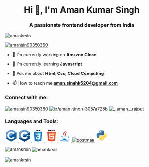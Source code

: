 <h1 align="center">Hi 👋, I'm Aman Kumar Singh</h1>
<h3 align="center">A passionate frontend developer from India</h3>

<p align="left"> <img src="https://komarev.com/ghpvc/?username=amankrsin&label=Profile%20views&color=0e75b6&style=flat" alt="amankrsin" /> </p>

<p align="left"> <a href="https://twitter.com/amansin90350360" target="blank"><img src="https://img.shields.io/twitter/follow/amansin90350360?logo=twitter&style=for-the-badge" alt="amansin90350360" /></a> </p>

- 🔭 I’m currently working on **Amazon Clone**

- 🌱 I’m currently learning **Javascript**

- 💬 Ask me about **Html, Css, Cloud Computing**

- 📫 How to reach me **aman.singhk5204@gmail.com**

<h3 align="left">Connect with me:</h3>
<p align="left">
<a href="https://twitter.com/amansin90350360" target="blank"><img align="center" src="https://raw.githubusercontent.com/rahuldkjain/github-profile-readme-generator/master/src/images/icons/Social/twitter.svg" alt="amansin90350360" height="30" width="40" /></a>
<a href="https://linkedin.com/in/in/aman-singh-3057a725b" target="blank"><img align="center" src="https://raw.githubusercontent.com/rahuldkjain/github-profile-readme-generator/master/src/images/icons/Social/linked-in-alt.svg" alt="in/aman-singh-3057a725b" height="30" width="40" /></a>
<a href="https://instagram.com/_.aman._.rajput" target="blank"><img align="center" src="https://raw.githubusercontent.com/rahuldkjain/github-profile-readme-generator/master/src/images/icons/Social/instagram.svg" alt="_.aman._.rajput" height="30" width="40" /></a>
</p>

<h3 align="left">Languages and Tools:</h3>
<p align="left"> <a href="https://www.cprogramming.com/" target="_blank" rel="noreferrer"> <img src="https://raw.githubusercontent.com/devicons/devicon/master/icons/c/c-original.svg" alt="c" width="40" height="40"/> </a> <a href="https://www.w3schools.com/cpp/" target="_blank" rel="noreferrer"> <img src="https://raw.githubusercontent.com/devicons/devicon/master/icons/cplusplus/cplusplus-original.svg" alt="cplusplus" width="40" height="40"/> </a> <a href="https://www.w3schools.com/css/" target="_blank" rel="noreferrer"> <img src="https://raw.githubusercontent.com/devicons/devicon/master/icons/css3/css3-original-wordmark.svg" alt="css3" width="40" height="40"/> </a> <a href="https://www.w3.org/html/" target="_blank" rel="noreferrer"> <img src="https://raw.githubusercontent.com/devicons/devicon/master/icons/html5/html5-original-wordmark.svg" alt="html5" width="40" height="40"/> </a> <a href="https://www.java.com" target="_blank" rel="noreferrer"> <img src="https://raw.githubusercontent.com/devicons/devicon/master/icons/java/java-original.svg" alt="java" width="40" height="40"/> </a> <a href="https://postman.com" target="_blank" rel="noreferrer"> <img src="https://www.vectorlogo.zone/logos/getpostman/getpostman-icon.svg" alt="postman" width="40" height="40"/> </a> <a href="https://www.python.org" target="_blank" rel="noreferrer"> <img src="https://raw.githubusercontent.com/devicons/devicon/master/icons/python/python-original.svg" alt="python" width="40" height="40"/> </a> </p>

<p><img align="left" src="https://github-readme-stats.vercel.app/api/top-langs?username=amankrsin&show_icons=true&locale=en&layout=compact" alt="amankrsin" /></p>

<p>&nbsp;<img align="center" src="https://github-readme-stats.vercel.app/api?username=amankrsin&show_icons=true&locale=en" alt="amankrsin" /></p>

<p><img align="center" src="https://github-readme-streak-stats.herokuapp.com/?user=amankrsin&" alt="amankrsin" /></p>

